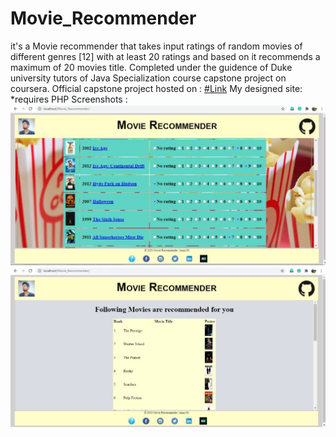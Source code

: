 # Movie_Recommender
it's a Movie recommender that takes input ratings of random movies of different genres [12] with at least 20 ratings and based on it recommends a maximum of 20 movies title.
Completed under the guidence of Duke university tutors of Java Specialization course capstone project on coursera.
Official capstone project hosted on : [#Link](https://www.dukelearntoprogram.com//capstone/recommender.php?id=w5Zie9VfIyB2xz)
My designed site:
*requires PHP
Screenshots :
<img src="images/screenshot_1.jpg">
<img src="images/screenshot_2.jpg">

